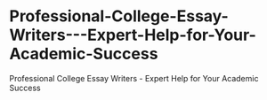 # Professional-College-Essay-Writers---Expert-Help-for-Your-Academic-Success
Professional College Essay Writers - Expert Help for Your Academic Success

